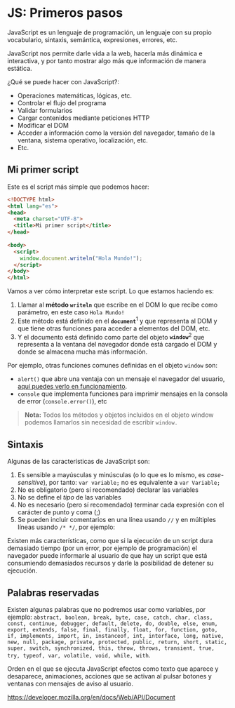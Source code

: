 # JS: Primeros pasos

JavaScript es un lenguaje de programación, un lenguaje con su propio vocabulario, sintaxis, semántica, expresiones, errores, etc.

JavaScript nos permite darle vida a la web, hacerla más dinámica e interactiva, y por tanto mostrar algo más que información de manera estática.

¿Qué se puede hacer con JavaScript?:
* Operaciones matemáticas, lógicas, etc.
* Controlar el flujo del programa
* Validar formularios
* Cargar contenidos mediante peticiones HTTP
* Modificar el DOM
* Acceder a información como la versión del navegador, tamaño de la ventana, sistema operativo, localización, etc.
* Etc.

## Mi primer script
Este es el script más simple que podemos hacer:

```html
<!DOCTYPE html>
<html lang="es">
<head>
  <meta charset="UTF-8">
  <title>Mi primer script</title>
</head>
 
<body>
  <script>
    window.document.writeln("Hola Mundo!");
  </script>
</body>
</html>
```

Vamos a ver cómo interpretar este script. Lo que estamos haciendo es:
1. Llamar al **método ```writeln```** que escribe en el DOM lo que recibe como parámetro, en este caso ```Hola Mundo!```
2. Este método está definido en el **```document```**<sup>1</sup> y que representa al DOM y que tiene otras funciones para acceder a elementos del DOM, etc.
3. Y el documento está definido como parte del objeto **```window```**<sup>2</sup> que representa a la ventana del navegador donde está cargado el DOM y donde se almacena mucha más información.

Por ejemplo, otras funciones comunes definidas en el objeto ```window``` son:
* ```alert()``` que abre una ventaja con un mensaje el navegador del usuario, [aquí puedes verlo en funcionamiento](https://hhkaos.gitbooks.io/cursohtml5desdecero/content/js_primeros_pasos/alert.html).
* ```console``` que implementa funciones para imprimir mensajes en la consola de error (```console.error()```), etc
 
> **Nota:** Todos los métodos y objetos incluidos en el objeto window podemos llamarlos sin necesidad de escribir ```window.```


## Sintaxis

Algunas de las características de JavaScript son:

1. Es sensible a mayúsculas y minúsculas (o lo que es lo mismo, es *case-sensitive*), por tanto: ```var variable;``` no es equivalente a ```var Variable;``` 
2. No es obligatorio (pero sí recomendado) declarar las variables
3. No se define el *tipo* de las variables
3. No es necesario (pero sí recomendado) terminar cada expresión con el carácter de punto y coma (;)
4. Se pueden incluir comentarios en una línea usando ``` // ``` y en múltiples líneas usando ```/* */```, por ejemplo:

Existen más características, como que si la ejecución de un script dura demasiado tiempo (por un error, por ejemplo de programación) el navegador puede informarle al usuario de que hay un script que está consumiendo demasiados recursos y darle la posibilidad de detener su ejecución.

## Palabras reservadas

Existen algunas palabras que no podremos usar como variables, por ejemplo: ```abstract, boolean, break, byte, case, catch, char, class, const, continue, debugger, default, delete, do, double, else, enum, export, extends, false, final, finally, float, for, function, goto, if, implements, import, in, instanceof, int, interface, long, native, new, null, package, private, protected, public, return, short, static, super, switch, synchronized, this, throw, throws, transient, true, try, typeof, var, volatile, void, while, with```.



Orden en el que se ejecuta JavaScript
efectos como texto que aparece y desaparece, animaciones, acciones que se activan al pulsar botones y ventanas con mensajes de aviso al usuario.

https://developer.mozilla.org/en/docs/Web/API/Document